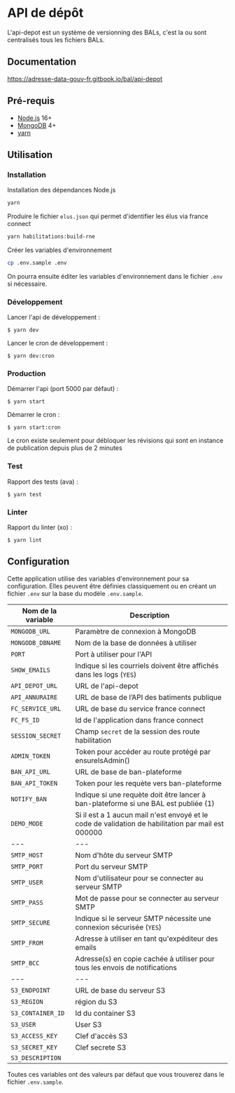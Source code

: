 # API de dépôt

L'api-depot est un système de versionning des BALs, c'est la ou sont centralisés tous les fichiers BALs.

## Documentation

https://adresse-data-gouv-fr.gitbook.io/bal/api-depot

## Pré-requis

- [Node.js](https://nodejs.org) 16+
- [MongoDB](https://www.mongodb.com) 4+
- [yarn](https://www.yarnpkg.com)

## Utilisation

### Installation

Installation des dépendances Node.js

```bash
yarn
```

Produire le fichier `elus.json` qui permet d'identifier les élus via france connect

```bash
yarn habilitations:build-rne
```

Créer les variables d'environnement

```bash
cp .env.sample .env
```

On pourra ensuite éditer les variables d'environnement dans le fichier `.env` si nécessaire.


### Développement

Lancer l'api de développement :

```
$ yarn dev
```

Lancer le cron de développement :

```
$ yarn dev:cron
```

### Production

Démarrer l'api (port 5000 par défaut) :

```
$ yarn start
```

Démarrer le cron :

```
$ yarn start:cron
```

Le cron existe seulement pour débloquer les révisions qui sont en instance de publication depuis plus de 2 minutes

### Test

Rapport des tests (ava) :

```
$ yarn test
```

### Linter

Rapport du linter (xo) :

```
$ yarn lint
```

## Configuration

Cette application utilise des variables d'environnement pour sa configuration.
Elles peuvent être définies classiquement ou en créant un fichier `.env` sur la base du modèle `.env.sample`.

| Nom de la variable        | Description                                                                 |
| --------------------------| --------------------------------------------------------------------------- |
| `MONGODB_URL`             | Paramètre de connexion à MongoDB                                            |
| `MONGODB_DBNAME`          | Nom de la base de données à utiliser                                        |
| `PORT`                    | Port à utiliser pour l'API                                                  |
| `SHOW_EMAILS`             | Indique si les courriels doivent être affichés dans les logs (`YES`)        |
| `API_DEPOT_URL`           | URL de l'api-depot                                                          |
| `API_ANNURAIRE`           | URL de base de l’API des batiments publique |
| `FC_SERVICE_URL`| URL de base du service france connect |
| `FC_FS_ID`| Id de l'application dans france connect |
| `SESSION_SECRET`| Champ `secret` de la session des route habilitation |
| `ADMIN_TOKEN`| Token pour accéder au route protégé par ensureIsAdmin() |
| `BAN_API_URL`| URL de base de ban-plateforme |
| `BAN_API_TOKEN`| Token pour les requète vers ban-plateforme |
| `NOTIFY_BAN`| Indique si une requète doit être lancer à ban-plateforme si une BAL est publiée (1) |
| `DEMO_MODE`| Si il est a 1 aucun mail n'est envoyé et le code de validation de habilitation par mail est 000000 |
|---|---|
| `SMTP_HOST`               | Nom d'hôte du serveur SMTP                                                  |
| `SMTP_PORT`               | Port du serveur SMTP                                                        |
| `SMTP_USER`               | Nom d'utilisateur pour se connecter au serveur SMTP                         |
| `SMTP_PASS`               | Mot de passe pour se connecter au serveur SMTP                              |
| `SMTP_SECURE`             | Indique si le serveur SMTP nécessite une connexion sécurisée (`YES`)        |
| `SMTP_FROM`               | Adresse à utiliser en tant qu'expéditeur des emails                         |
| `SMTP_BCC`                | Adresse(s) en copie cachée à utiliser pour tous les envois de notifications |
|---|---|
| `S3_ENDPOINT`| URL de base du serveur S3 |
| `S3_REGION`| région du S3 |
| `S3_CONTAINER_ID`| Id du container S3 |
| `S3_USER`| User S3 |
| `S3_ACCESS_KEY`| Clef d'accès S3 |
| `S3_SECRET_KEY`| Clef secrete S3 |
| `S3_DESCRIPTION`| |

Toutes ces variables ont des valeurs par défaut que vous trouverez dans le fichier `.env.sample`.

